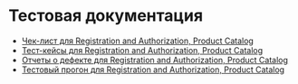 # Тестовая документация
- [Чек-лист для Registration and Authorization, Product Catalog](https://docs.google.com/spreadsheets/d/1ZIZafh7GtTL3YiHbe1Ank-La6M7cLKt8u_a4-poTh9s/edit?gid=279556364#gid=279556364)
- [Тест-кейсы для Registration and Authorization, Product Catalog](https://app.qase.io/project/G9?previewMode=side&suite=43&tab=)
- [Oтчеты о дефекте для Registration and Authorization, Product Catalog](https://github.com/YMartynova/docs/blob/main/testrunYT.xlsx)
- [Тестовый прогон для Registration and Authorization, Product Catalog](https://github.com/YMartynova/docs/blob/main/G9-Test%2Brun%2B2024_12_21.pdf)
